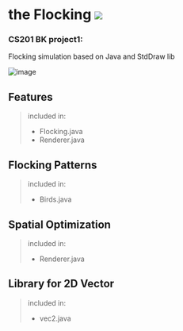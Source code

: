 # the Flocking     <a href="https://hits.seeyoufarm.com"><img src="https://hits.seeyoufarm.com/api/count/incr/badge.svg?url=https%3A%2F%2Fgithub.com%2FXDzzzzzZyq%2Fthe-Flocking&count_bg=%234000A1&title_bg=%23006BFA&icon=riseup.svg&icon_color=%23FFFFFF&title=hits&edge_flat=false"/></a>
### CS201 BK project1: 
Flocking simulation based on Java and StdDraw lib 

![image](https://user-images.githubusercontent.com/81028185/215097274-a86a0002-3553-4173-9685-51ee0e7f8393.png)

## Features
> included in:
> - Flocking.java
> - Renderer.java

## Flocking Patterns
> included in:
> - Birds.java

## Spatial Optimization
> included in:
> - Renderer.java

## Library for 2D Vector
> included in:
> - vec2.java
